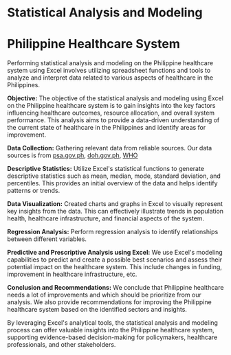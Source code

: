 # Statistical Analysis and Modeling

# Philippine Healthcare System

Performing statistical analysis and modeling on the Philippine healthcare system using Excel involves utilizing spreadsheet functions and tools to analyze and interpret data related to various aspects of healthcare in the Philippines. 

**Objective:**
The objective of the statistical analysis and modeling using Excel on the Philippine healthcare system is to gain insights into the key factors influencing healthcare outcomes, resource allocation, and overall system performance. This analysis aims to provide a data-driven understanding of the current state of healthcare in the Philippines and identify areas for improvement.

**Data Collection:**
Gathering relevant data from reliable sources.
Our data sources is from [psa.gov.ph](https://psa.gov.ph/), [doh.gov.ph](https://doh.gov.ph/statistics), [WHO](https://www.who.int/data/gho)

**Descriptive Statistics:**
Utilize Excel's statistical functions to generate descriptive statistics such as mean, median, mode, standard deviation, and percentiles. This provides an initial overview of the data and helps identify patterns or trends.

**Data Visualization:**
Created charts and graphs in Excel to visually represent key insights from the data. This can effectively illustrate trends in population health, healthcare infrastructure, and financial aspects of the system.

**Regression Analysis:**
Perform regression analysis to identify relationships between different variables. 

**Predictive and Prescriptive Analysis using Excel:**
We use Excel's modeling capabilities to predict and create a possible best scenarios and assess their potential impact on the healthcare system. This include changes in funding, improvement in healthcare infrastructure, etc.

**Conclusion and Recommendations:**
We conclude that Philippine healthcare needs a lot of improvements and which should be prioritize from our analysis. We also provide recommendations for improving the Philippine healthcare system based on the identified sectors and insights.

By leveraging Excel's analytical tools, the statistical analysis and modeling process can offer valuable insights into the Philippine healthcare system, supporting evidence-based decision-making for policymakers, healthcare professionals, and other stakeholders.
